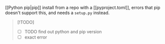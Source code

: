 [[Python pip|pip]] install from a repo with a [[pyproject.toml]], errors that pip doesn't support this, and needs a `setup.py` instead.

> [!TODO]
> - [ ] TODO find out python and pip version
> - [ ] exact error
